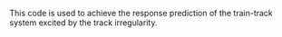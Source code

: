 This code is used to achieve the response prediction of the train-track system excited by the track irregularity.
